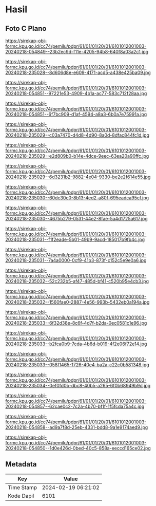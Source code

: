 # Hasil

## Foto C Plano

https://sirekap-obj-formc.kpu.go.id/cc74/pemilu/pdpr/61/01/01/20/01/6101012001003-20240218-054849--23b2ec9d-f11e-4205-94b8-640f8a03a2c1.jpg

https://sirekap-obj-formc.kpu.go.id/cc74/pemilu/pdpr/61/01/01/20/01/6101012001003-20240218-235028--8d606d8e-e609-4171-acd5-a438e425ba09.jpg

https://sirekap-obj-formc.kpu.go.id/cc74/pemilu/pdpr/61/01/01/20/01/6101012001003-20240218-054851--97221e53-4909-4b1a-ac77-583c712f28aa.jpg

https://sirekap-obj-formc.kpu.go.id/cc74/pemilu/pdpr/61/01/01/20/01/6101012001003-20240218-054851--6f7bc909-d1af-4594-a8a3-6b0a7e75991a.jpg

https://sirekap-obj-formc.kpu.go.id/cc74/pemilu/pdpr/61/01/01/20/01/6101012001003-20240218-235029--c03a7470-d4d8-4d90-8a0d-8dfac844fc1d.jpg

https://sirekap-obj-formc.kpu.go.id/cc74/pemilu/pdpr/61/01/01/20/01/6101012001003-20240218-235029--e2d809b0-b14e-4dce-9eec-63ea20a90ffc.jpg

https://sirekap-obj-formc.kpu.go.id/cc74/pemilu/pdpr/61/01/01/20/01/6101012001003-20240218-235029--6d3231b2-9882-4e04-9330-be2e2f614e55.jpg

https://sirekap-obj-formc.kpu.go.id/cc74/pemilu/pdpr/61/01/01/20/01/6101012001003-20240218-235030--60dc30c0-8b13-4ed2-a80f-695eadca95cf.jpg

https://sirekap-obj-formc.kpu.go.id/cc74/pemilu/pdpr/61/01/01/20/01/6101012001003-20240218-235030--4675b279-0531-44e2-8fae-5a4d1725a617.jpg

https://sirekap-obj-formc.kpu.go.id/cc74/pemilu/pdpr/61/01/01/20/01/6101012001003-20240218-235031--f1f2eade-5b01-49b9-9acd-185017b9fb4c.jpg

https://sirekap-obj-formc.kpu.go.id/cc74/pemilu/pdpr/61/01/01/20/01/6101012001003-20240218-235031--7a4a0000-0cf9-41b3-873f-c152c5e9e0a6.jpg

https://sirekap-obj-formc.kpu.go.id/cc74/pemilu/pdpr/61/01/01/20/01/6101012001003-20240218-235032--52c232b5-af47-485d-bf41-c520b95e4cb3.jpg

https://sirekap-obj-formc.kpu.go.id/cc74/pemilu/pdpr/61/01/01/20/01/6101012001003-20240218-235032--1560fae0-2887-4e56-993b-5432eb0a194a.jpg

https://sirekap-obj-formc.kpu.go.id/cc74/pemilu/pdpr/61/01/01/20/01/6101012001003-20240218-235033--6f32d38e-8c6f-4d7f-b2da-0ec0581c1e96.jpg

https://sirekap-obj-formc.kpu.go.id/cc74/pemilu/pdpr/61/01/01/20/01/6101012001003-20240218-235033--b2fca0b9-7cda-4b6d-b019-4f2e06f72e14.jpg

https://sirekap-obj-formc.kpu.go.id/cc74/pemilu/pdpr/61/01/01/20/01/6101012001003-20240218-235033--058f1465-1726-40e4-ba2a-c22c0b581348.jpg

https://sirekap-obj-formc.kpu.go.id/cc74/pemilu/pdpr/61/01/01/20/01/6101012001003-20240218-235034--0ef0fd0b-dbc8-40b5-a265-6f0b68949b9d.jpg

https://sirekap-obj-formc.kpu.go.id/cc74/pemilu/pdpr/61/01/01/20/01/6101012001003-20240218-054857--62cae0c2-7c2a-4b70-bf1f-1f5fcda75a4c.jpg

https://sirekap-obj-formc.kpu.go.id/cc74/pemilu/pdpr/61/01/01/20/01/6101012001003-20240218-054858--ad9a7f8d-25eb-4331-bdd8-9a1e9174aed9.jpg

https://sirekap-obj-formc.kpu.go.id/cc74/pemilu/pdpr/61/01/01/20/01/6101012001003-20240218-054850--1d0e426d-0bed-40c5-858a-eeccd165ce02.jpg


## Metadata

| Key        | Value               |
| ---------- | ------------------- |
| Time Stamp | 2024-02-19 06:21:02 |
| Kode Dapil | 6101                |



